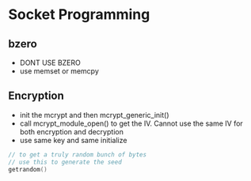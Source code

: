 # Socket Programming

## bzero
* DONT USE BZERO
* use memset or memcpy

## Encryption
* init the mcrypt and then mcrypt_generic_init()
* call mcrypt_module_open() to get the IV. Cannot use the same IV for both encryption and decryption
* use same key and same initialize

```c
// to get a truly random bunch of bytes
// use this to generate the seed
getrandom()
```
